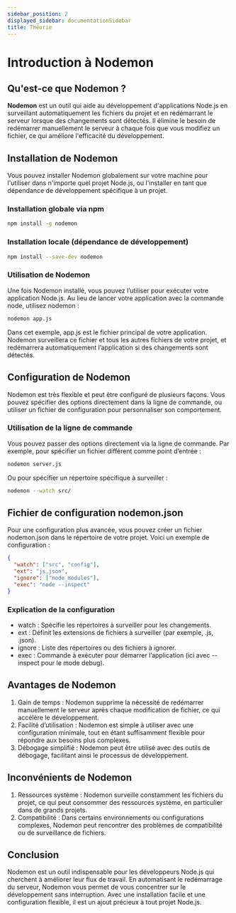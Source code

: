 ```yaml
---
sidebar_position: 2
displayed_sidebar: documentationSidebar
title: Théorie
---
```


# Introduction à Nodemon

## Qu'est-ce que Nodemon ?

**Nodemon** est un outil qui aide au développement d'applications Node.js en surveillant automatiquement les fichiers du projet et en redémarrant le serveur lorsque des changements sont détectés. Il élimine le besoin de redémarrer manuellement le serveur à chaque fois que vous modifiez un fichier, ce qui améliore l'efficacité du développement.

## Installation de Nodemon

Vous pouvez installer Nodemon globalement sur votre machine pour l'utiliser dans n'importe quel projet Node.js, ou l'installer en tant que dépendance de développement spécifique à un projet.

### Installation globale via npm
```bash
npm install -g nodemon
```

### Installation locale (dépendance de développement)

```bash
npm install --save-dev nodemon
```

### Utilisation de Nodemon

Une fois Nodemon installé, vous pouvez l’utiliser pour exécuter votre application Node.js. Au lieu de lancer votre application avec la commande node, utilisez nodemon :

```bash
nodemon app.js
```

Dans cet exemple, app.js est le fichier principal de votre application. Nodemon surveillera ce fichier et tous les autres fichiers de votre projet, et redémarrera automatiquement l’application si des changements sont détectés.

## Configuration de Nodemon

Nodemon est très flexible et peut être configuré de plusieurs façons. Vous pouvez spécifier des options directement dans la ligne de commande, ou utiliser un fichier de configuration pour personnaliser son comportement.

### Utilisation de la ligne de commande

Vous pouvez passer des options directement via la ligne de commande. Par exemple, pour spécifier un fichier différent comme point d’entrée :

```bash
nodemon server.js
```

Ou pour spécifier un répertoire spécifique à surveiller :

```bash
nodemon --watch src/
```

## Fichier de configuration nodemon.json

Pour une configuration plus avancée, vous pouvez créer un fichier nodemon.json dans le répertoire de votre projet. Voici un exemple de configuration :

```json
{
  "watch": ["src", "config"],
  "ext": "js,json",
  "ignore": ["node_modules"],
  "exec": "node --inspect"
}
```

### Explication de la configuration

* watch : Spécifie les répertoires à surveiller pour les changements.
* ext : Définit les extensions de fichiers à surveiller (par exemple, .js, .json).
* ignore : Liste des répertoires ou des fichiers à ignorer.
* exec : Commande à exécuter pour démarrer l’application (ici avec --inspect pour le mode debug).

## Avantages de Nodemon

1.	Gain de temps : Nodemon supprime la nécessité de redémarrer manuellement le serveur après chaque modification de fichier, ce qui accélère le développement.
2.	Facilité d’utilisation : Nodemon est simple à utiliser avec une configuration minimale, tout en étant suffisamment flexible pour répondre aux besoins plus complexes.
3.	Débogage simplifié : Nodemon peut être utilisé avec des outils de débogage, facilitant ainsi le processus de développement.

## Inconvénients de Nodemon

1.	Ressources système : Nodemon surveille constamment les fichiers du projet, ce qui peut consommer des ressources système, en particulier dans de grands projets.
2.	Compatibilité : Dans certains environnements ou configurations complexes, Nodemon peut rencontrer des problèmes de compatibilité ou de surveillance de fichiers.

## Conclusion

Nodemon est un outil indispensable pour les développeurs Node.js qui cherchent à améliorer leur flux de travail. En automatisant le redémarrage du serveur, Nodemon vous permet de vous concentrer sur le développement sans interruption. Avec une installation facile et une configuration flexible, il est un ajout précieux à tout projet Node.js.